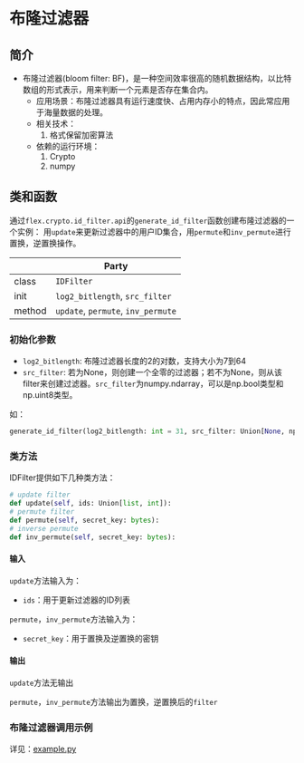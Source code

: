 # 布隆过滤器
## 简介
* 布隆过滤器(bloom filter: BF)，是一种空间效率很高的随机数据结构，以比特数组的形式表示，用来判断一个元素是否存在集合内。
	* 应用场景：布隆过滤器具有运行速度快、占用内存小的特点，因此常应用于海量数据的处理。
	* 相关技术：
		1. 格式保留加密算法
	* 依赖的运行环境：
   		1. Crypto
   		2. numpy

## 类和函数
通过`flex.crypto.id_filter.api`的`generate_id_filter`函数创建布隆过滤器的一个实例：
用`update`来更新过滤器中的用户ID集合，用`permute`和`inv_permute`进行置换，逆置换操作。

| | Party |
| ---- | ---- |
| class | `IDFilter` |
| init | `log2_bitlength`, `src_filter` |
| method | `update`, `permute`, `inv_permute`|

### 初始化参数

* `log2_bitlength`: 布隆过滤器长度的2的对数，支持大小为7到64
* `src_filter`: 若为None，则创建一个全零的过滤器；若不为None，则从该filter来创建过滤器。`src_filter`为numpy.ndarray，可以是np.bool类型和np.uint8类型。

如：

```python
generate_id_filter(log2_bitlength: int = 31, src_filter: Union[None, np.ndarray] = None)
```

### 类方法
IDFilter提供如下几种类方法：

```python
# update filter
def update(self, ids: Union[list, int]):
# permute filter
def permute(self, secret_key: bytes):
# inverse permute
def inv_permute(self, secret_key: bytes):
```

#### 输入
`update`方法输入为：

* `ids`：用于更新过滤器的ID列表

`permute`，`inv_permute`方法输入为：

* `secret_key`：用于置换及逆置换的密钥

#### 输出
`update`方法无输出

`permute`，`inv_permute`方法输出为置换，逆置换后的`filter`

### 布隆过滤器调用示例
详见：[example.py](../../../test/crypto/id_filter/example.py)